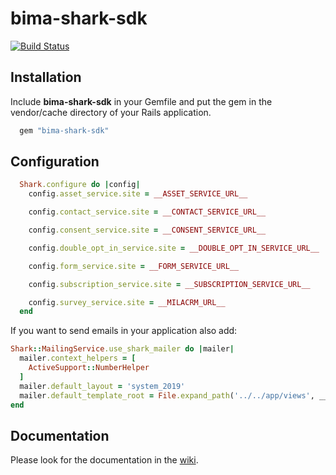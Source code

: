 # bima-shark-sdk

[![Build Status](https://travis-ci.com/infopark-customers/bima-shark-sdk.svg?token=E8GNUMCMv7q5uwHSaqs7&branch=develop)](https://travis-ci.com/infopark-customers/bima-shark-sdk)

## Installation

Include **bima-shark-sdk** in your Gemfile and put the gem in the vendor/cache directory of your Rails application.

```ruby
  gem "bima-shark-sdk"
```

## Configuration

```ruby
  Shark.configure do |config|
    config.asset_service.site = __ASSET_SERVICE_URL__

    config.contact_service.site = __CONTACT_SERVICE_URL__

    config.consent_service.site = __CONSENT_SERVICE_URL__

    config.double_opt_in_service.site = __DOUBLE_OPT_IN_SERVICE_URL__

    config.form_service.site = __FORM_SERVICE_URL__

    config.subscription_service.site = __SUBSCRIPTION_SERVICE_URL__

    config.survey_service.site = __MILACRM_URL__
  end
```

If you want to send emails in your application also add:

```ruby
Shark::MailingService.use_shark_mailer do |mailer|
  mailer.context_helpers = [
    ActiveSupport::NumberHelper
  ]
  mailer.default_layout = 'system_2019'
  mailer.default_template_root = File.expand_path('../../app/views', __dir__)
end
```

## Documentation

Please look for the documentation in the [wiki](https://github.com/infopark-customers/bima-shark-sdk/wiki/Home).
